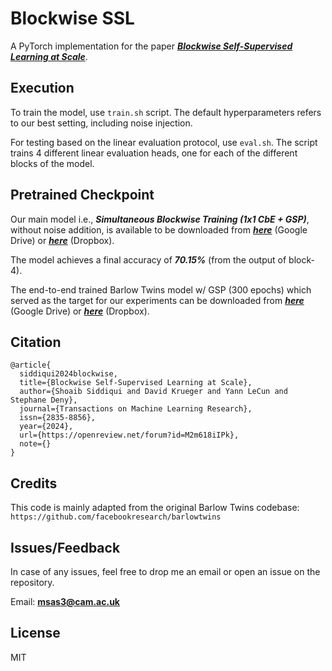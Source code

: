 # Blockwise SSL

A PyTorch implementation for the paper [***Blockwise Self-Supervised Learning at Scale***](https://arxiv.org/abs/2302.01647).

## Execution

To train the model, use `train.sh` script.
The default hyperparameters refers to our best setting, including noise injection.

For testing based on the linear evaluation protocol, use `eval.sh`.
The script trains 4 different linear evaluation heads, one for each of the different blocks of the model.

## Pretrained Checkpoint

Our main model i.e., ***Simultaneous Blockwise Training (1x1 CbE + GSP)***, without noise addition, is available to be downloaded from [***here***](https://drive.google.com/drive/folders/1o65G5_fDG4nsbu5TMXxwn-53RETrOonC) (Google Drive) or [***here***](https://www.dropbox.com/scl/fo/jef2rd2zb2xloap83qxma/ACf6LKVv0ShPJzDDoZBeD78?rlkey=q5rozt8q2wc0wkn6qfx8dpb7u&e=2&dl=0) (Dropbox).

The model achieves a final accuracy of ***70.15%*** (from the output of block-4).

The end-to-end trained Barlow Twins model w/ GSP (300 epochs) which served as the target for our experiments can be downloaded from [***here***](https://drive.google.com/drive/folders/1NtoDYU7ZiFe2LQTt8z33vFoUclMBC3Nm) (Google Drive) or [***here***](https://www.dropbox.com/scl/fo/jef2rd2zb2xloap83qxma/ACf6LKVv0ShPJzDDoZBeD78?rlkey=q5rozt8q2wc0wkn6qfx8dpb7u&e=2&dl=0) (Dropbox).

## Citation

```
@article{
  siddiqui2024blockwise,
  title={Blockwise Self-Supervised Learning at Scale},
  author={Shoaib Siddiqui and David Krueger and Yann LeCun and Stephane Deny},
  journal={Transactions on Machine Learning Research},
  issn={2835-8856},
  year={2024},
  url={https://openreview.net/forum?id=M2m618iIPk},
  note={}
}
```

## Credits

This code is mainly adapted from the original Barlow Twins codebase:
`https://github.com/facebookresearch/barlowtwins`

## Issues/Feedback

In case of any issues, feel free to drop me an email or open an issue on the repository.

Email: **msas3@cam.ac.uk**

## License

MIT
